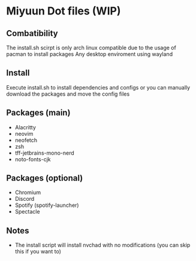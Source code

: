 # Miyuun Dot files (WIP)

## Combatibility 
The install.sh scirpt is only arch linux compatible due to the usage of pacman to install packages
Any desktop enviroment using wayland

## Install
Execute install.sh to install dependencies and configs or you can manually download the packages and move the config files

## Packages (main)
- Alacritty
- neovim
- neofetch
- zsh
- tff-jetbrains-mono-nerd
- noto-fonts-cjk

## Packages (optional)
- Chromium
- Discord
- Spotify (spotify-launcher)
- Spectacle

## Notes
- The install script will install nvchad with no modifications (you can skip this if you want to)
